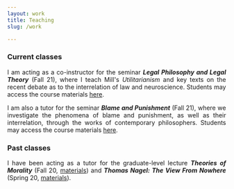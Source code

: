 ```yaml
---
layout: work
title: Teaching
slug: /work

---
```

### Current classes

<p align="justify">I am acting as a co-instructor for the seminar <b><i>Legal Philosophy and Legal Theory</i></b> (Fall 21), where I teach Mill's <i>Utilitarianism</i> and key texts on the recent debate as to the interrelation of law and neuroscience. Students may access the course materials <a href="https://lms.uzh.ch/auth/RepositoryEntry/17070556318/CourseNode/102288776924793"> here</a>.</p>

  <p align="justify">I am also a tutor for the seminar <b><i>Blame and Punishment</i></b> (Fall 21), where we investigate the phenomena of blame and punishment, as well as their interrelation, through the works of contemporary philosophers. Students may access the course materials <a href="https://lms.uzh.ch/auth/RepositoryEntry/17073866296/CourseNode/85421310414617"> here</a>.</p>




### Past classes

<p align="justify">I have been acting as a tutor for the graduate-level lecture <b><i>Theories of Morality</i></b> (Fall 20, <a href="https://lms.uzh.ch/auth/RepositoryEntry/16827187510/CourseNode/85421310414617">materials</a>) and <b><i>Thomas Nagel: The View From Nowhere</i></b> (Spring 20, <a href="https://lms.uzh.ch/auth/RepositoryEntry/16718364774/CourseNode/85421310414617">materials</a>).</p>

